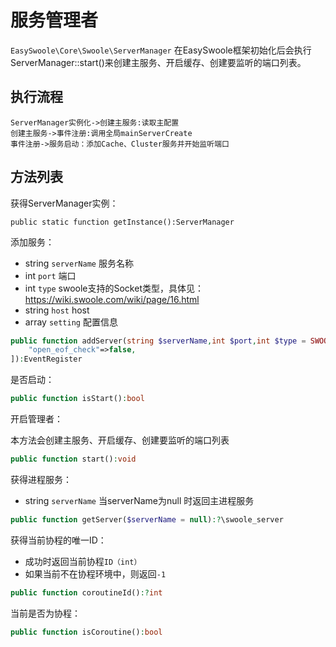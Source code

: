 # 服务管理者
```EasySwoole\Core\Swoole\ServerManager```
在EasySwoole框架初始化后会执行ServerManager::start()来创建主服务、开启缓存、创建要监听的端口列表。
## 执行流程
```sequence
ServerManager实例化->创建主服务:读取主配置
创建主服务->事件注册:调用全局mainServerCreate
事件注册->服务启动：添加Cache、Cluster服务并开始监听端口
 ```
## 方法列表

获得ServerManager实例：

```
public static function getInstance():ServerManager
```

添加服务：

- string `serverName` 服务名称
- int `port` 端口
- int `type` swoole支持的Socket类型，具体见：https://wiki.swoole.com/wiki/page/16.html
- string `host` host
- array `setting` 配置信息

```Php
public function addServer(string $serverName,int $port,int $type = SWOOLE_TCP,string $host = '0.0.0.0',array $setting = [
    "open_eof_check"=>false,
]):EventRegister
```

是否启动：

```php
public function isStart():bool
```

开启管理者：

本方法会创建主服务、开启缓存、创建要监听的端口列表

```php
public function start():void
```

获得进程服务：

- string `serverName` 当serverName为null 时返回主进程服务

```php
public function getServer($serverName = null):?\swoole_server
```

获得当前协程的唯一ID：

- 成功时返回当前协程`ID（int）`
- 如果当前不在协程环境中，则返回`-1`

```php
public function coroutineId():?int
```

当前是否为协程：

```php
public function isCoroutine():bool
```